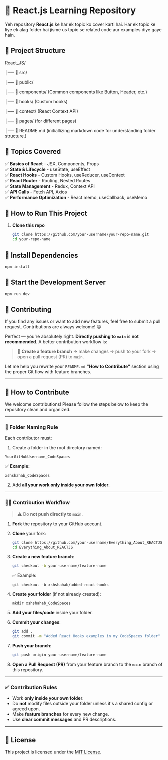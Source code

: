 # 🚀 React.js Learning Repository

Yeh repository **React.js** ke har ek topic ko cover karti hai. Har ek topic ke liye ek alag folder hai jisme us topic se related code aur examples diye gaye hain.

## 📂 Project Structure

React_JS/

│── 📂 src/

│── 📂 public/

│── 📂 components/ (Common components like Button, Header, etc.)

│── 📂 hooks/ (Custom hooks)

│── 📂 context/ (React Context API)

│── 📂 pages/ (for different pages)

│── 📜 README.md (initiallizing markdown code for understanding folder structure.)

## 📌 Topics Covered

✅ **Basics of React** - JSX, Components, Props  
✅ **State & Lifecycle** - useState, useEffect  
✅ **React Hooks** - Custom Hooks, useReducer, useContext  
✅ **React Router** - Routing, Nested Routes  
✅ **State Management** - Redux, Context API  
✅ **API Calls** - Fetch API, Axios  
✅ **Performance Optimization** - React.memo, useCallback, useMemo

## 🚀 How to Run This Project

1. **Clone this repo**
   ```sh
   git clone https://github.com/your-username/your-repo-name.git
   cd your-repo-name
   ```

## 🚀 Install Dependencies

```sh
npm install
```

## 🚀 Start the Development Server

```sh
npm run dev
```

## 📢 Contributing

If you find any issues or want to add new features, feel free to submit a pull request. Contributions are always welcome! 😊

Perfect — you're absolutely right. **Directly pushing to `main`** is **not recommended**. A better contribution workflow is:

> 🔧 **Create a feature branch** → make changes → push to your fork → open a pull request (PR) to `main`.

Let me help you rewrite your `README.md` **"How to Contribute"** section using the proper Git flow with feature branches.

---

## 🤝 How to Contribute

We welcome contributions! Please follow the steps below to keep the repository clean and organized.

---

### 📁 Folder Naming Rule

Each contributor must:

1. Create a folder in the root directory named:

```
YourGitHubUsername_CodeSpaces
```

✅ **Example:**

```
xshshahab_CodeSpaces
```

2. Add **all your work only inside your own folder**.

---

### 🧑‍💻 Contribution Workflow

> ⚠️ Do **not push directly to `main`**.

1. **Fork** the repository to your GitHub account.

2. **Clone** your fork:

   ```bash
   git clone https://github.com/your-username/Everything_About_REACTJS.git
   cd Everything_About_REACTJS
   ```

3. **Create a new feature branch**:

   ```bash
   git checkout -b your-username/feature-name
   ```

   ✅ Example:

   ```
   git checkout -b xshshahab/added-react-hooks
   ```

4. **Create your folder** (if not already created):

   ```
   mkdir xshshahab_CodeSpaces
   ```

5. **Add your files/code** inside your folder.

6. **Commit your changes**:

   ```bash
   git add .
   git commit -m "Added React Hooks examples in my CodeSpaces folder"
   ```

7. **Push your branch**:

   ```bash
   git push origin your-username/feature-name
   ```

8. **Open a Pull Request (PR)** from your feature branch to the `main` branch of this repository.

---

### ✅ Contribution Rules

- Work **only inside your own folder**.
- Do **not** modify files outside your folder unless it's a shared config or agreed upon.
- Make **feature branches** for every new change.
- Use **clear commit messages** and PR descriptions.

---

## 🧾 License

This project is licensed under the [MIT License](./LICENSE).
